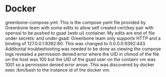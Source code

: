 # Docker

greenbone-compose.yml: This is the compose yaml file provided by Greenbone team with some edits to allow self created cert/key pair with openssl to be pushed to gsad (web ui) container. My edits are end of file under secrets: and under gsad:
Greenbone team only supports HTTP and a binding of 127.0.0.1:9392:80. This was changed to 0.0.0.0:9392:443. Additontal troubleshooting was needed to be done as viewing the compose logs revealed a permission denied error where the UID in chmod of the file on the host was 100
but the UID of the gsad user on the containr vm was 1001 so a permission denied error arose. This was discovered by docker exec /bin/bash to the instance id of the docker vm. 
